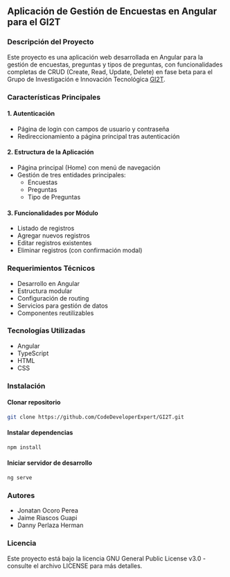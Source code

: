 ## Aplicación de Gestión de Encuestas en Angular para el GI2T

### Descripción del Proyecto
Este proyecto es una aplicación web desarrollada en Angular para la gestión de encuestas, preguntas y tipos de preguntas, con funcionalidades completas de CRUD (Create, Read, Update, Delete) en fase beta para el Grupo de Investigación e Innovación Tecnológica [GI2T](https://gi2t.org/inicio).

### Características Principales

#### 1. Autenticación
- Página de login con campos de usuario y contraseña
- Redireccionamiento a página principal tras autenticación

#### 2. Estructura de la Aplicación
- Página principal (Home) con menú de navegación
- Gestión de tres entidades principales:
  * Encuestas
  * Preguntas
  * Tipo de Preguntas

#### 3. Funcionalidades por Módulo
- Listado de registros
- Agregar nuevos registros
- Editar registros existentes
- Eliminar registros (con confirmación modal)

### Requerimientos Técnicos
- Desarrollo en Angular
- Estructura modular
- Configuración de routing
- Servicios para gestión de datos
- Componentes reutilizables

### Tecnologías Utilizadas
- Angular
- TypeScript
- HTML
- CSS

### Instalación

#### Clonar repositorio
```bash
git clone https://github.com/CodeDeveloperExpert/GI2T.git
```
#### Instalar dependencias
```bash
npm install
```

#### Iniciar servidor de desarrollo
```bash
ng serve
```

### Autores
- Jonatan Ocoro Perea
- Jaime Riascos Guapi
- Danny Perlaza Herman

### Licencia
Este proyecto está bajo la licencia GNU General Public License v3.0 - consulte el archivo LICENSE para más detalles.